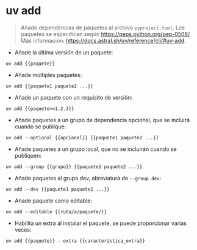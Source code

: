 # uv add

> Añade dependencias de paquetes al archivo `pyproject.toml`.
> Los paquetes se especifican según <https://peps.python.org/pep-0508/>.
> Más información: <https://docs.astral.sh/uv/reference/cli/#uv-add>.

- Añade la última versión de un paquete:

`uv add {{paquete}}`

- Añade múltiples paquetes:

`uv add {{paquete1 paquete2 ...}}`

- Añade un paquete con un requisito de versión:

`uv add {{paquete>=1.2.3}}`

- Añade paquetes a un grupo de dependencia opcional, que se incluirá cuando se publique:

`uv add --optional {{opcional}} {{paquete1 paquete2 ...}}`

- Añade paquetes a un grupo local, que no se incluirán cuando se publiquen:

`uv add --group {{grupo}} {{paquete1 paquete2 ...}}`

- Añade paquetes al grupo dev, abreviatura de `--group dev`:

`uv add --dev {{paquete1 paquete2 ...}}`

- Añade paquete como editable:

`uv add --editable {{ruta/a/paquete/}}`

- Habilita un extra al instalar el paquete, se puede proporcionar varias veces:

`uv add {{paquete}} --extra {{característica_extra}}`
